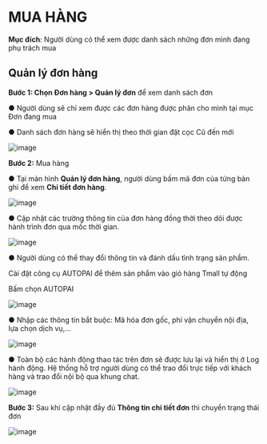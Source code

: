 # MUA HÀNG
**Mục đích**: Người dùng có thể xem được danh sách những đơn mình đang phụ trách mua 
## Quản lý đơn hàng
**Bước 1: Chọn Đơn hàng > Quản lý đơn** để xem danh sách đơn 

● Người dùng sẽ chỉ xem được các đơn hàng được phân cho mình tại mục Đơn đang mua

● Danh sách đơn hàng sẽ hiển thị theo thời gian đặt cọc Cũ đến mới

![image](https://user-images.githubusercontent.com/75475064/101879391-d699d780-3bc3-11eb-8ce8-3613f6caa45e.png)

**Bước 2:** Mua hàng

● Tại màn hình **Quản lý đơn hàng**, người dùng bấm mã đơn của từng bản ghi để xem **Chi tiết đơn hàng**.

![image](https://user-images.githubusercontent.com/75475064/101879674-47d98a80-3bc4-11eb-8b2b-6e3eaa7b7a92.png)

● Cập nhật các trường thông tin của đơn hàng đồng thời theo dõi được hành trình đơn qua mốc thời gian.

![image](https://user-images.githubusercontent.com/75475064/101881691-5aa18e80-3bc7-11eb-9a93-0bcbd1dfe082.png)

●	Người dùng có thể thay đổi thông tin và đánh dấu tình trạng sản phẩm.

 Cài đặt công cụ AUTOPAI để thêm sản phẩm vào giỏ hàng Tmall tự động

 Bấm chọn AUTOPAI

![image](https://user-images.githubusercontent.com/75475064/101880249-2927c380-3bc5-11eb-91cb-b41f820d7160.png)

● Nhập các thông tin bắt buộc: Mã hóa đơn gốc, phí vận chuyển nội địa, lựa chọn dịch vụ,...

![image](https://user-images.githubusercontent.com/75475064/101880428-7dcb3e80-3bc5-11eb-97e0-6c7ef5d26783.png) 

● Toàn bộ các hành động thao tác trên đơn sẽ được lưu lại và hiển thị ở Log hành động. Hệ thống hỗ trợ người dùng có thể trao đổi trực tiếp với khách hàng và trao đổi nội bộ qua khung chat.

![image](https://user-images.githubusercontent.com/75475064/101880605-c682f780-3bc5-11eb-866c-7496175ad35b.png)
 	 
**Bước 3:** Sau khi cập nhật đầy đủ **Thông tin chi tiết đơn** thì chuyển trạng thái đơn

![image](https://user-images.githubusercontent.com/75475064/101880842-224d8080-3bc6-11eb-99b4-95009029e888.png)
 

